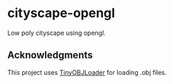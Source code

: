# cityscape-opengl
Low poly cityscape using opengl.
## Acknowledgments
This project uses [TinyOBJLoader](https://github.com/syoyo/tinyobjloader) for loading .obj files.
